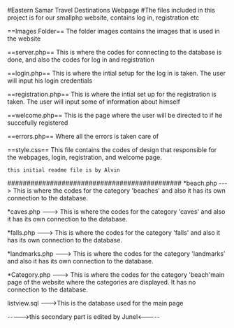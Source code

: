 #Eastern Samar Travel Destinations Webpage
#The files included in this project is for our smallphp website, contains log in, registration etc

==Images Folder==
The folder images contains the images that is used in the website

==server.php==
This is where the codes for connecting to the database is done, and also the codes for log in and registration

==login.php==
This is where the intial setup for the log in is taken. The user will input his login credentials

==registration.php==
This is where the intial set up for the registration is taken. The user will input some of information about himself

==welcome.php==
This is the page where the user will be directed to if he succefully registered

==errors.php==
Where all the errors is taken care of

==style.css==
This file contains the codes of design that responsible for the webpages, login, registration, and welcome page.

    this initial readme file is by Alvin
#############################################
*beach.php
---> This is where the codes for the category 'beaches' and also it has its own connection to the database.

*caves.php
---> This is where the codes for the category 'caves' and also it has its own connection to the database.

*falls.php
---> This is where the codes for the category 'falls' and also it has its own connection to the database.

*landmarks.php
---> This is where the codes for the category 'landmarks' and also it has its own connection to the database.

*Category.php
---> This is where the codes for the category 'beach'main page of the website where the categories are displayed. It has no connection to the database.

listview.sql
--->This is the database used for the main page

----->this secondary part is edited by Junel<-----
